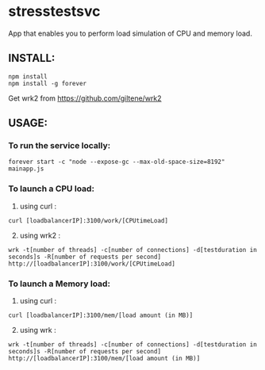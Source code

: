 # stresstestsvc

App that enables you to perform load simulation of CPU and memory load.

## INSTALL:
```
npm install
npm install -g forever
```
Get wrk2 from https://github.com/giltene/wrk2 

## USAGE:

### To run the service locally: 
```
forever start -c "node --expose-gc --max-old-space-size=8192" mainapp.js
```

### To launch a CPU load:
1. using curl :
```
curl [loadbalancerIP]:3100/work/[CPUtimeLoad]
```
2. using wrk2 :
```
wrk -t[number of threads] -c[number of connections] -d[testduration in seconds]s -R[number of requests per second] http://[loadbalancerIP]:3100/work/[CPUtimeLoad]
```
### To launch a Memory load:
1. using curl :
```
curl [loadbalancerIP]:3100/mem/[load amount (in MB)]
```
2. using wrk :
```
wrk -t[number of threads] -c[number of connections] -d[testduration in seconds]s -R[number of requests per second] http://[loadbalancerIP]:3100/mem/[load amount (in MB)]
```